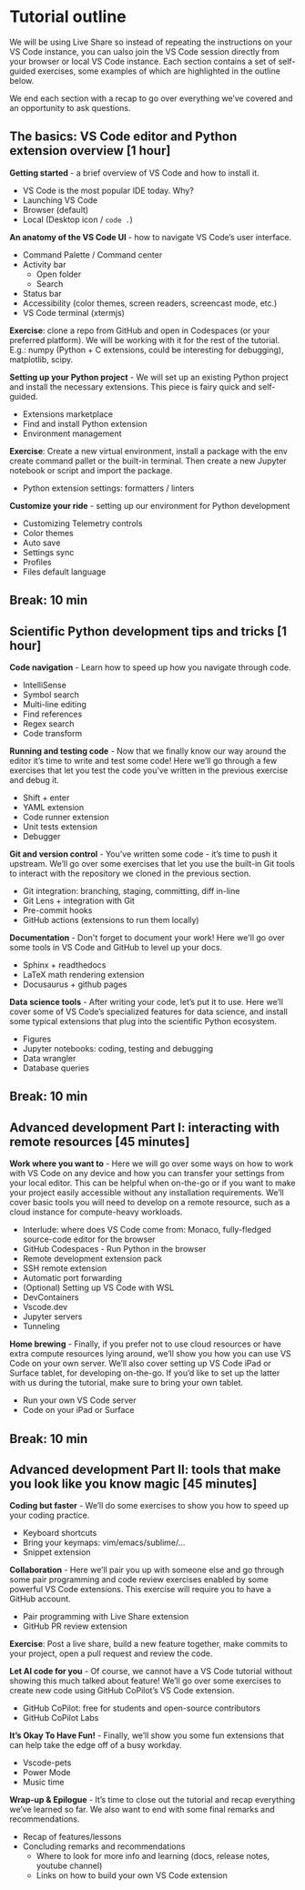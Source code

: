 # Tutorial outline

We will be using Live Share so instead of repeating the instructions on your VS Code instance, you can ualso join the VS Code session directly from your browser or local VS Code instance. Each section contains a set of self-guided exercises, some examples of which are highlighted in the outline below.

We end each section with a recap to go over everything we’ve covered and an opportunity to ask questions.

## The basics: VS Code editor and Python extension overview [1 hour]

**Getting started** -  a brief overview of VS Code and how to install it.

- VS Code is the most popular IDE today. Why?
- Launching VS Code
- Browser (default)
- Local (Desktop icon / `code .`)

**An anatomy of the VS Code UI** - how to navigate VS Code’s user interface.

- Command Palette / Command center
- Activity bar
  - Open folder
  - Search
- Status bar
- Accessibility (color themes, screen readers, screencast mode, etc.)
- VS Code terminal (xtermjs)

**Exercise**: clone a repo from GitHub and open in Codespaces (or your preferred platform). We will be working with it for the rest of the tutorial. E.g.: numpy (Python + C extensions, could be interesting for debugging), matplotlib, scipy.

**Setting up your Python project** - We will set up an existing Python project and install the necessary extensions. This piece is fairy quick and self-guided.

- Extensions marketplace
- Find and install Python extension
- Environment management

**Exercise**: Create a new virtual environment, install a package with the env create command pallet or the built-in terminal. Then create a new Jupyter notebook or script and import the package.

- Python extension settings: formatters / linters

**Customize your ride** - setting up our environment for Python development

- Customizing Telemetry controls
- Color themes
- Auto save
- Settings sync
- Profiles
- Files default language

## Break: 10 min

## Scientific Python development tips and tricks [1 hour]

**Code navigation** - Learn how to speed up how you navigate through code.

- IntelliSense
- Symbol search
- Multi-line editing
- Find references
- Regex search
- Code transform

**Running and testing code** - Now that we finally know our way around the editor it’s time to write and test some code! Here we’ll go through a few exercises that let you test the code you’ve written in the previous exercise and debug it.

- Shift + enter
- YAML extension
- Code runner extension
- Unit tests extension
- Debugger


**Git and version control** - You’ve written some code - it’s time to push it upstream. We’ll go over some exercises that let you use the built-in Git tools to interact with the repository we cloned in the previous section.

- Git integration: branching, staging, committing, diff in-line
- Git Lens + integration with Git
- Pre-commit hooks
- GitHub actions (extensions to run them locally)

**Documentation** - Don't forget to document your work! Here we'll go over some tools in VS Code and GitHub to level up your docs.

- Sphinx + readthedocs
- LaTeX math rendering extension
- Docusaurus + github pages

**Data science tools** - After writing your code, let’s put it to use. Here we’ll cover some of VS Code’s specialized features for data science, and install some typical extensions that plug into the scientific Python ecosystem.

- Figures
- Jupyter notebooks: coding, testing and debugging
- Data wrangler
- Database queries


## Break: 10 min


## Advanced development Part I: interacting with remote resources [45 minutes]

**Work where you want to** - Here we will go over some ways on how to work with VS Code on any device and how you can transfer your settings from your local editor. This can be helpful when on-the-go or if you want to make your project easily accessible without any installation requirements. We’ll cover basic tools you will need to develop on a remote resource, such as a cloud instance for compute-heavy workloads.

- Interlude: where does VS Code come from: Monaco, fully-fledged source-code editor for the browser
- GitHub Codespaces - Run Python in the browser
- Remote development extension pack
- SSH remote extension
- Automatic port forwarding
- (Optional) Setting up VS Code with WSL
- DevContainers
- Vscode.dev
- Jupyter servers
- Tunneling


**Home brewing** - Finally, if you prefer not to use cloud resources or have extra compute resources lying around, we’ll show you how you can use VS Code on your own server. We’ll also cover setting up VS Code iPad or Surface tablet, for developing on-the-go. If you’d like to set up the latter with us during the tutorial, make sure to bring your own tablet.

- Run your own VS Code server
- Code on your iPad or Surface


## Break: 10 min


## Advanced development Part II: tools that make you look like you know magic [45 minutes]

**Coding but faster** - We’ll do some exercises to show you how to speed up your coding practice.

- Keyboard shortcuts
- Bring your keymaps: vim/emacs/sublime/…
- Snippet extension

**Collaboration** - Here we’ll pair you up with someone else and go through some pair programming and code review exercises enabled by some powerful VS Code extensions. This exercise will require you to have a GitHub account.

- Pair programming with Live Share extension
- GitHub PR review extension

**Exercise**: Post a live share, build a new feature together, make commits to your project, open a pull request and review the code.

**Let AI code for you** - Of course, we cannot have a VS Code tutorial without showing this much talked about feature! We’ll go over some exercises to create new code using GitHub CoPilot’s VS Code extension.

- GitHub CoPilot: free for students and open-source contributors
- GitHub CoPilot Labs

**It’s Okay To Have Fun!** - Finally, we’ll show you some fun extensions that can help take the edge off of a busy workday.

- Vscode-pets
- Power Mode
- Music time

**Wrap-up & Epilogue** - It’s time to close out the tutorial and recap everything we’ve learned so far. We also want to end with some final remarks and recommendations.

- Recap of features/lessons
- Concluding remarks and recommendations
  - Where to look for more info and learning (docs, release notes, youtube channel)
  - Links on how to build your own VS Code extension
